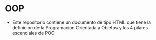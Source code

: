 # OOP

- Este repositorio contiene un documento de tipo HTML que tiene la definición de la Programacion Orientada a Objetos y los 4 pilares escenciales de POO